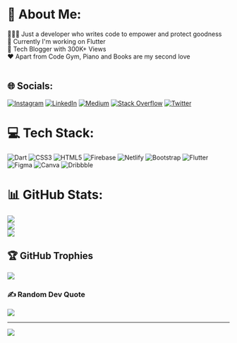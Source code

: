 # 💫 About Me:
👨🏻‍💻 Just a developer who writes code to empower and protect goodness<br>🔭 Currently I'm working on Flutter<br>🤩 Tech Blogger with 300K+ Views<br>❤️ Apart from Code Gym, Piano and Books are my second love <br><br>


## 🌐 Socials:
[![Instagram](https://img.shields.io/badge/Instagram-%23E4405F.svg?logo=Instagram&logoColor=white)](https://instagram.com/jay.tillu) [![LinkedIn](https://img.shields.io/badge/LinkedIn-%230077B5.svg?logo=linkedin&logoColor=white)](https://linkedin.com/in/jaytillu) [![Medium](https://img.shields.io/badge/Medium-12100E?logo=medium&logoColor=white)](https://medium.com/@jaytillu) [![Stack Overflow](https://img.shields.io/badge/-Stackoverflow-FE7A16?logo=stack-overflow&logoColor=white)](https://stackoverflow.com/users/8509590) [![Twitter](https://img.shields.io/badge/Twitter-%231DA1F2.svg?logo=Twitter&logoColor=white)](https://twitter.com/jay_tillu) 

# 💻 Tech Stack:
![Dart](https://img.shields.io/badge/dart-%230175C2.svg?style=flat&logo=dart&logoColor=white) ![CSS3](https://img.shields.io/badge/css3-%231572B6.svg?style=flat&logo=css3&logoColor=white) ![HTML5](https://img.shields.io/badge/html5-%23E34F26.svg?style=flat&logo=html5&logoColor=white) ![Firebase](https://img.shields.io/badge/firebase-%23039BE5.svg?style=flat&logo=firebase) ![Netlify](https://img.shields.io/badge/netlify-%23000000.svg?style=flat&logo=netlify&logoColor=#00C7B7) ![Bootstrap](https://img.shields.io/badge/bootstrap-%23563D7C.svg?style=flat&logo=bootstrap&logoColor=white) ![Flutter](https://img.shields.io/badge/Flutter-%2302569B.svg?style=flat&logo=Flutter&logoColor=white) 	![Figma](https://img.shields.io/badge/figma-%23F24E1E.svg?style=flat&logo=figma&logoColor=white) ![Canva](https://img.shields.io/badge/Canva-%2300C4CC.svg?style=flat&logo=Canva&logoColor=white) ![Dribbble](https://img.shields.io/badge/Dribbble-EA4C89?style=flat&logo=dribbble&logoColor=white)
# 📊 GitHub Stats:
![](https://github-readme-stats.vercel.app/api?username=jay-tillu&theme=radical&hide_border=true&include_all_commits=true&count_private=true)<br/>
![](https://github-readme-streak-stats.herokuapp.com/?user=jay-tillu&theme=radical&hide_border=true)<br/>
![](https://github-readme-stats.vercel.app/api/top-langs/?username=jay-tillu&theme=radical&hide_border=true&include_all_commits=true&count_private=true&layout=compact)

## 🏆 GitHub Trophies
![](https://github-profile-trophy.vercel.app/?username=jay-tillu&theme=radical&no-frame=true&no-bg=true&margin-w=4)

### ✍️ Random Dev Quote
![](https://quotes-github-readme.vercel.app/api?type=horizontal&theme=radical)

---
[![](https://visitcount.itsvg.in/api?id=jay-tillu&icon=0&color=5)](https://visitcount.itsvg.in)

<!-- Proudly created with GPRM ( https://gprm.itsvg.in ) -->
